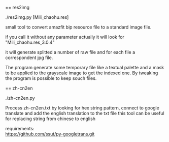 == res2img

./res2img.py [Mili_chaohu.res]

small tool to convert amazfit bip resource file to a standard image file.

if you call it without any parameter actually it will look for "Mili_chaohu.res_3.0.4"

it will generate splitted a number of raw file and for each file a correspondent jpg file.

The program generate some temporary file like a textual palette and a mask to be applied to the grayscale image to get the indexed one. By tweaking the program is possible to keep souch files.



== zh-cn2en

./zh-cn2en.py

Process zh-cn2en.txt by looking for hex string pattern, connect to google translate and add the english translation to the txt file
this tool can be useful for replacing string from chinese to english

requirements:  
https://github.com/ssut/py-googletrans.git  

